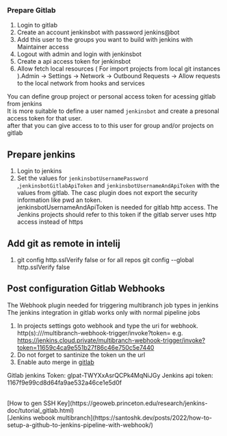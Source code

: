 ### Prepare Gitlab

1. Login to gitlab
2. Create an account jenkinsbot with password jenkins@bot
3. Add this user to the groups you want to build with jenkins with Maintainer access
4. Logout with admin and login with jenkinsbot
5. Create a api access token for jenkinsbot
6. Allow fetch local resources ( For import projects from local git instances ).Admin -> Settings -> Network ->
   Outbound Requests -> Allow requests to the local network from hooks and services

You can define group project or personal access token for acessing gitlab from jenkins
<br>It is more suitable to define a user named `jenkinsbot` and create a presonal access token for that user.
<br> after that you can give access to to this user for group and/or projects on gitlab

## Prepare jenkins

1. Login to jenkins
2. Set the values for `jenkinsbotUsernamePassword` ,`jenkinsbotGitlabApiToken`   and `jenkinsbotUsernameAndApiToken` with the values from gitlab. The casc plugin does not export the security information like pwd an token.
   </br>jenkinsbotUsernameAndApiToken is needed for gitlab http access. The Jenkins projects should refer to this token if the gitlab server uses http access instead of https
## Add git as remote in intelij

1. git config http.sslVerify false
   or for all repos git config --global http.sslVerify false

## Post configuration Gitlab Webhooks

The Webhook plugin needed for triggering multibranch job types in jenkins
The jenkins integration in gitlab works only with normal pipeline jobs

1. In projects settings goto webhook and type the uri for webhook.
   http(s)://<jenkins url>/multibranch-webhook-trigger/invoke?token=<token>
   e.g.  https://jenkins.cloud.private/multibranch-webhook-trigger/invoke?token=11659c4ca9e551b27f86c46e750c5e7440
3. Do not forget to santinize the token un the url
3. Enable auto merge
   in [gitlab](https://docs.gitlab.com/ee/user/project/merge_requests/merge_when_pipeline_succeeds.html)

Gitlab jenkins Token: glpat-TWYXxAsrQCPk4MqNiJGy
Jenkins api token: 1167f9e99cd8d64fa9ae532a46ce1e5d0f

 <br>
 [How to gen SSH Key](https://geoweb.princeton.edu/research/jenkins-doc/tutorial_gitlab.html)
 <br>
 [Jenkins webook multibranch](https://santoshk.dev/posts/2022/how-to-setup-a-github-to-jenkins-pipeline-with-webhook/) 
